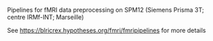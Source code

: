 Pipelines for fMRI data preprocessing on SPM12 (Siemens Prisma 3T; centre IRMf-INT; Marseille)

See https://blricrex.hypotheses.org/fmri/fmripipelines for more details
